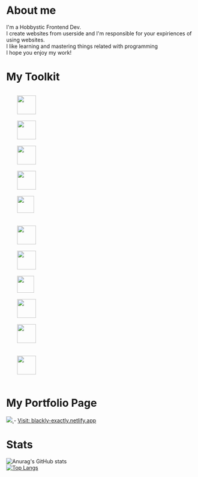 # About me 

I'm a Hobbystic Frontend Dev.<br/> I create websites from userside and I'm responsible for your expiriences of using websites. <br/>I like learning and mastering things related with programming<br/>I hope you enjoy my work!

# My Toolkit
<code>
    <img src="https://upload.wikimedia.org/wikipedia/commons/thumb/9/9a/Visual_Studio_Code_1.35_icon.svg/1024px-Visual_Studio_Code_1.35_icon.svg.png" width="50"/>
</code>
<code>
    <img src="https://upload.wikimedia.org/wikipedia/commons/thumb/a/a7/React-icon.svg/1280px-React-icon.svg.png" width="50"/>
</code>
<code>
    <img src="https://miro.medium.com/max/816/1*TpbxEQy4ckB-g31PwUQPlg.png" width="50"/>
</code>
<code>
    <img src="https://upload.wikimedia.org/wikipedia/commons/thumb/3/38/HTML5_Badge.svg/600px-HTML5_Badge.svg.png" width="50"/>
</code>
<code>
    <img src="https://p7.hiclipart.com/preview/893/87/686/cascading-style-sheets-logo-clip-art-css3-html-css3-logo.jpg" width="45"/>
</code><br/>
<code>
    <img src="https://www.styled-components.com/atom.png" width="50"/>
</code>
<code>
    <img src="https://decodenatura.com/static/fb8aa1bb70c9925ce1ae22dc2711b343/nextjs-logo.png" width="50"/>
</code>
<code>
    <img src="https://codingthesmartway.com/wp-content/uploads/2019/02/gatsby-logo.png" width="45"/>
</code>
<code>
    <img src="https://upload.wikimedia.org/wikipedia/commons/thumb/9/96/Sass_Logo_Color.svg/1200px-Sass_Logo_Color.svg.png" width="50"/>
</code>
<code>
    <img src="https://www.guru99.com/images/1/111617_0634_Top20FrontE19.png" width="50"/>
</code><br/>
<code>
    <img src="https://upload.wikimedia.org/wikipedia/commons/thumb/d/db/Npm-logo.svg/800px-Npm-logo.svg.png" width="50"/>
</code>
<br/>

# My Portfolio Page
<a href="https://blackly-exactly.netlify.app">
 <img src="https://i.imgur.com/IbvdAxz.png"/>
</a>
- <a href="https://blackly-exactly.netlify.app">Visit: blackly-exactly.netlify.app</a>

# Stats

![Anurag's GitHub stats](https://github-readme-stats.vercel.app/api?username=BlacKlyExactly&show_icons=true&theme=synthwave)
<br/>
[![Top Langs](https://github-readme-stats.vercel.app/api/top-langs/?username=BlacKlyExactly&theme=synthwave)](https://github.com/anuraghazra/github-readme-stats)
<br/>


